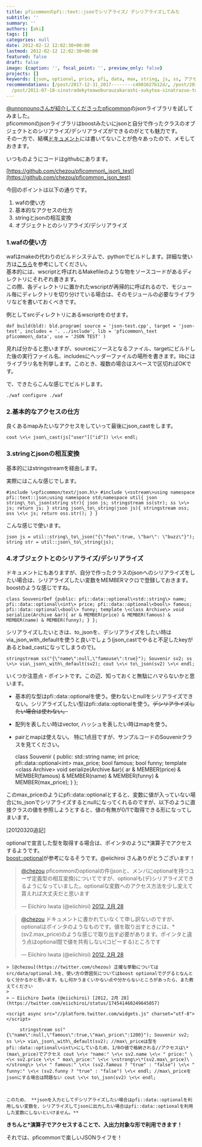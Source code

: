 ```yaml
---
title: pficommonのpfi::text::jsonでシリアライズ/ デシリアライズしてみた
subtitle: ''
summary: ''
authors: [aki]
tags: []
categories: null
date: 2012-02-12 12:02:30+00:00
lastmod: 2012-02-12 12:02:30+00:00
featured: false
draft: false
image: {caption: '', focal_point: '', preview_only: false}
projects: []
keywords: [json, optional, price, pfi, data, max, string, js, ss, アクセス]
recommendations: [/post/2017-12-31_2017--------c4901627b12d/, /post/2019-12-04-r-and-td/,
  /post/2011-07-18-sinatradekyteawoburauzakarashi-sukytea-sinatrazuo-tutemita/]
---
```

[@unnonounoさんが紹介してくださったpficommon](http://unnonouno.blogspot.com/2011/10/pficommon.html)のjsonライブラリを試してみました。  
pficommonのjsonライブラリはboostみたいにjsonと自分で作ったクラスのオブジェクトとのシリアライズ/デシリアライズができるのがとても魅力です。  
その一方で、結構[ドキュメント](http://pfi.github.com/pficommon/text/json.html)には書いてないことが色々あったので、メモしておきます。

いつものようにコードはgithubにあります。

[https://github.com/chezou/pficommon\_json\_test](https://github.com/chezou/pficommon_json_test)

今回のポイントは以下の通りです。

1. wafの使い方
2. 基本的なアクセスの仕方
3. stringとjsonの相互変換
4. オブジェクトとのシリアライズ/デシリアライズ

### 1.wafの使い方
wafはmakeの代わりのビルドシステムで、pythonでビルドします。詳細な使い方は[こちら](http://d.hatena.ne.jp/tanakh/20100212#p1)を参考にしてください。  
基本的には、wscriptと呼ばれるMakefileのような物をソースコードがあるディレクトリにそれぞれ書きます。  
この際、各ディレクトリに置かれたwscriptが再帰的に呼ばれるので、モジュール毎にディレクトリを切り分けている場合は、そのモジュールの必要なライブラリなどを書いておくべきです。

例としてsrcディレクトリにあるwscriptをのせます。

    def build(bld): bld.program( source = 'json-test.cpp', target = 'json-test', includes = '. ../include', lib = 'pficommon\_text pficommon\_data', use = 'JSON TEST' )

見れば分かると思いますが、sourceにソースとなるファイル、targetにビルドした後の実行ファイル名、includesにヘッダーファイルの場所を書きます。libにはライブラリ名を列挙します。このとき、複数の場合はスペースで区切ればOKです。

で、できたらこんな感じでビルドします。

    ./waf configure ./waf

### 2.基本的なアクセスの仕方
良くあるmapみたいなアクセスをしていって最後にjson\_castをします。

    cout \<\< json\_cast(js["user"]["id"]) \<\< endl;

### 3.stringとjsonの相互変換
基本的にはstringstreamを経由します。

実際にはこんな感じでします。

    #include \<pficommon/text/json.h\> #include \<sstream\>using namespace pfi::text::json;using namespace std;namespace util{ json string\_to\_json(string str){ json js; stringstream ss(str); ss \>\> js; return js; } string json\_to\_string(json js){ stringstream oss; oss \<\< js; return oss.str(); } }

こんな感じで使います。

    json js = util::string\_to\_json("{\"foo\":true, \"bar\": \"buzz\"}"); string str = util::json\_to\_string(js);

### 4.オブジェクトとのシリアライズ/デシリアライズ
ドキュメントにもありますが、自分で作ったクラスのjsonへのシリアライズをしたい場合は、シリアライズしたい変数をMEMBERマクロで登録しておきます。  
boostのような感じですね。

    class SouvenirDef {public: pfi::data::optional\<std::string\> name; pfi::data::optional\<int\> price; pfi::data::optional\<bool\> famous; pfi::data::optional\<bool\> funny; template \<class Archive\> void serialize(Archive &ar){ ar & MEMBER(price) & MEMBER(famous) & MEMBER(name) & MEMBER(funny); } };

シリアライズしたいときは、to\_jsonを、デシリアライズをしたい時はvia\_json\_with\_defaultを使うと良いでしょう(json\_castでやると不足したkeyがあるとbad\_castになってしまうので)。

    stringstream ss("{\"name\":null,\"famouse\":true}"); Souvenir sv2; ss \>\> via\_json\_with\_default(sv2); cout \<\< to\_json(sv2) \<\< endl;

いくつか注意点・ポイントです。この辺、知っておくと無駄にハマらないかと思います。

- 基本的な型はpfi::data::optionalを使う。使わないとnullをシリアライズできない。シリアライズしたい型はpfi::data::optional<t>を使う。<del datetime="2014-11-22T22:03:25+09:00">デシリアライズしたい場合は使わない。</del></t>
- 配列を表したい時はvector, ハッシュを表したい時はmapを使う。
- pairとmap<int int>は使えない。</int>
特に1点目ですが、サンプルコードのSouvenirクラスを見てください。

    class Souvenir { public: std::string name; int price; pfi::data::optional\<int\> max\_price; bool famous; bool funny; template \<class Archive\> void serialize(Archive &ar){ ar & MEMBER(price) & MEMBER(famous) & MEMBER(name) & MEMBER(funny) & MEMBER(max\_price); } };

このmax\_priceのようにpfi::data::optionalとすると、変数に値が入っていない場合にto\_jsonでシリアライズするとnullになってくれるのですが、以下のように直接クラスの値を参照しようとすると、値の有無が0/1で取得できる形になってしまいます。

[20120320追記]

optionalで宣言した型を取得する場合は、ポインタのように\*演算子でアクセスするようです。  
[boost::optional](http://www.kmonos.net/alang/boost/classes/optional.html)が参考になるそうです。@eiichiroi さんありがとうございます！

> [@chezou](https://twitter.com/chezou) pficommonのoptionalの件(jsonと、メンバにoptionalを持つユーザ定義型の相互変換)についてですが、optionalも(デ)シリアライズできるようになっていました。optionalな変数へのアクセス方法を少し変えて貰えれば大丈夫だと思います
> 
> — Eiichiro Iwata (@eiichiroi) [2012, 2月 28](https://twitter.com/eiichiroi/status/174539653511266305)

<script async src="//platform.twitter.com/widgets.js" charset="utf-8"></script>

> [@chezou](https://twitter.com/chezou) ドキュメントに書かれていなくて申し訳ないのですが、optionalはポインタのようなものです。値を取り出すときには、\*(sv2.max\_price)のような感じで取り出す必要があります。ポインタと違う点はoptional間で値を共有しない(コピーする)ところです
> 
> — Eiichiro Iwata (@eiichiroi) [2012, 2月 28](https://twitter.com/eiichiroi/status/174540358154321920)

<script async src="//platform.twitter.com/widgets.js" charset="utf-8"></script>  

    
    
    > [@chezou](https://twitter.com/chezou) 正確な挙動についてはsrc/data/optional.hを、使い方の雰囲気についてはboost optionalでググるとなんとなく分かるかと思います。もし何かうまくいかない点や分からないところがあったら、また教えてください
    > 
    > — Eiichiro Iwata (@eiichiroi) [2012, 2月 28](https://twitter.com/eiichiroi/status/174541460249645057)
    
    <script async src="//platform.twitter.com/widgets.js" charset="utf-8"></script>
    
         stringstream ss("{\"name\":null,\"famous\":true,\"max\_price\":1200}"); Souvenir sv2; ss \>\> via\_json\_with\_default(sv2); //max\_priceは型をpfi::data::optional\<int\>にしているため、1/0の値で格納される//アクセスは\*(max\_price)でアクセス cout \<\< "name:" \<\< sv2.name \<\< " price:" \<\< sv2.price \<\< " max\_price:" \<\< \<strong\>\*(sv2.max\_price)\</strong\> \<\< " famous:" \<\< (sv2.famous ? "true" : "false") \<\< " funny:" \<\< (sv2.funny ? "true" : "false") \<\< endl; //max\_priceをjsonにする場合は問題ない cout \<\< to\_json(sv2) \<\< endl;
    
    
    
    このため、 **jsonを入力としてデシリアライズしたい場合はpfi::data::optionalを利用しない変数を、シリアライズしてjsonに出力したい場合はpfi::data::optionalを利用した変数にしないといけません。**
    

**きちんと\*演算子でアクセスすることで、入出力対象な形で利用できます！**

それでは、pficommonで楽しいJSONライフを！


